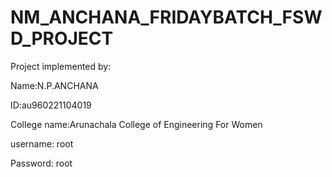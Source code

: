 # NM_ANCHANA_FRIDAYBATCH_FSWD_PROJECT

Project implemented by: 

Name:N.P.ANCHANA

ID:au960221104019

College name:Arunachala College of Engineering For Women

username: root

Password: root

